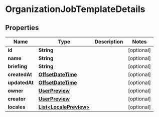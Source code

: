 

# OrganizationJobTemplateDetails

## Properties

Name | Type | Description | Notes
------------ | ------------- | ------------- | -------------
**id** | **String** |  |  [optional]
**name** | **String** |  |  [optional]
**briefing** | **String** |  |  [optional]
**createdAt** | [**OffsetDateTime**](OffsetDateTime.md) |  |  [optional]
**updatedAt** | [**OffsetDateTime**](OffsetDateTime.md) |  |  [optional]
**owner** | [**UserPreview**](UserPreview.md) |  |  [optional]
**creator** | [**UserPreview**](UserPreview.md) |  |  [optional]
**locales** | [**List&lt;LocalePreview&gt;**](LocalePreview.md) |  |  [optional]



